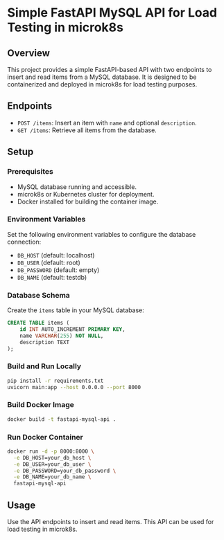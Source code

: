 # Simple FastAPI MySQL API for Load Testing in microk8s

## Overview
This project provides a simple FastAPI-based API with two endpoints to insert and read items from a MySQL database. It is designed to be containerized and deployed in microk8s for load testing purposes.

## Endpoints
- `POST /items`: Insert an item with `name` and optional `description`.
- `GET /items`: Retrieve all items from the database.

## Setup

### Prerequisites
- MySQL database running and accessible.
- microk8s or Kubernetes cluster for deployment.
- Docker installed for building the container image.

### Environment Variables
Set the following environment variables to configure the database connection:
- `DB_HOST` (default: localhost)
- `DB_USER` (default: root)
- `DB_PASSWORD` (default: empty)
- `DB_NAME` (default: testdb)

### Database Schema
Create the `items` table in your MySQL database:
```sql
CREATE TABLE items (
    id INT AUTO_INCREMENT PRIMARY KEY,
    name VARCHAR(255) NOT NULL,
    description TEXT
);
```

### Build and Run Locally
```bash
pip install -r requirements.txt
uvicorn main:app --host 0.0.0.0 --port 8000
```

### Build Docker Image
```bash
docker build -t fastapi-mysql-api .
```

### Run Docker Container
```bash
docker run -d -p 8000:8000 \
  -e DB_HOST=your_db_host \
  -e DB_USER=your_db_user \
  -e DB_PASSWORD=your_db_password \
  -e DB_NAME=your_db_name \
  fastapi-mysql-api
```

## Usage
Use the API endpoints to insert and read items. This API can be used for load testing in microk8s.
